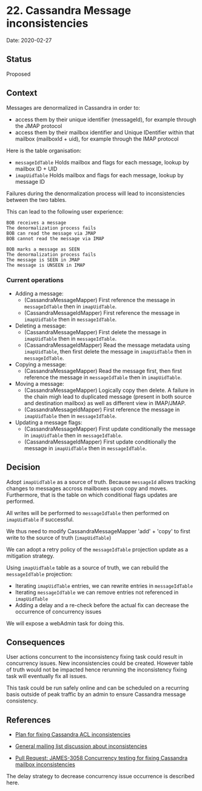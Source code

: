 # 22. Cassandra Message inconsistencies

Date: 2020-02-27

## Status

Proposed

## Context

Messages are denormalized in Cassandra in order to:

 - access them by their unique identifier (messageId), for example through the JMAP protocol
 - access them by their mailbox identifier and Unique IDentifier within that mailbox (mailboxId + uid), for example 
 through the IMAP protocol

Here is the table organisation:

 - `messageIdTable` Holds mailbox and flags for each message, lookup by mailbox ID + UID
 - `imapUidTable` Holds mailbox and flags for each message, lookup by message ID

Failures during the denormalization process will lead to inconsistencies between the two tables.

This can lead to the following user experience:

```
BOB receives a message
The denormalization process fails
BOB can read the message via JMAP
BOB cannot read the message via IMAP

BOB marks a message as SEEN
The denormalization process fails
The message is SEEN in JMAP
The message is UNSEEN in IMAP
```

### Current operations

 - Adding a message:
   - (CassandraMessageMapper) First reference the message in `messageIdTable` then in `imapUidTable`.
   - (CassandraMessageIdMapper) First reference the message in `imapUidTable` then in `messageIdTable`.
 - Deleting a message:
   - (CassandraMessageMapper) First delete the message in `imapUidTable` then in `messageIdTable`.
   - (CassandraMessageIdMapper) Read the message metadata using `imapUidTable`, then first delete the message in 
   `imapUidTable` then in `messageIdTable`.
 - Copying a message:
   - (CassandraMessageMapper) Read the message first, then first reference the message in `messageIdTable` then
    in `imapUidTable`.
 - Moving a message:
   - (CassandraMessageMapper) Logically copy then delete. A failure in the chain migh lead to duplicated message (present 
   in both source and destination mailbox) as well as different view in IMAP/JMAP.
   - (CassandraMessageIdMapper) First reference the message in `imapUidTable` then in `messageIdTable`.
 - Updating a message flags:
   - (CassandraMessageMapper) First update conditionally the message in `imapUidTable` then in `messageIdTable`.
   - (CassandraMessageIdMapper) First update conditionally the message in `imapUidTable` then in `messageIdTable`.

## Decision

Adopt `imapUidTable` as a source of truth. Because `messageId` allows tracking changes to messages accross mailboxes 
upon copy and moves. Furthermore, that is the table on which conditional flags updates are performed.

All writes will be performed to `messageIdTable` then performed on `imapUidTable` if successful.

We thus need to modify CassandraMessageMapper 'add' + 'copy' to first write to the source of truth (`imapUidTable`)

We can adopt a retry policy of the `messageIdTable` projection update as a mitigation strategy.

Using `imapUidTable` table as a source of truth, we can rebuild the `messageIdTable` projection:

 - Iterating `imapUidTable` entries, we can rewrite entries in `messageIdTable`
 - Iterating `messageIdTable` we can remove entries not referenced in `imapUidTable`
 - Adding a delay and a re-check before the actual fix can decrease the occurrence of concurrency issues

We will expose a webAdmin task for doing this.

## Consequences

User actions concurrent to the inconsistency fixing task could result in concurrency issues. New inconsistencies could be
created. However table of truth would not be impacted hence rerunning the inconsistency fixing task will eventually fix 
all issues.

This task could be run safely online and can be scheduled on a recurring basis outside of peak traffic by an admin to
ensure Cassandra message consistency.

## References

* [Plan for fixing Cassandra ACL inconsistencies](https://github.com/linagora/james-project/pull/3125)

* [General mailing list discussion about inconsistencies](https://www.mail-archive.com/server-dev@james.apache.org/msg64432.html)

* [Pull Request: JAMES-3058 Concurrency testing for fixing Cassandra mailbox inconsistencies](https://github.com/linagora/james-project/pull/3130)

The delay strategy to decrease concurrency issue occurrence is described here.